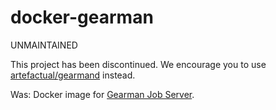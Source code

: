 docker-gearman
==============
UNMAINTAINED

This project has been discontinued. We encourage you to use [artefactual/gearmand](https://github.com/artefactual-labs/docker-gearmand) instead.

Was: Docker image for [Gearman Job Server](http://gearman.org/).
